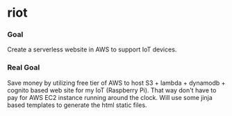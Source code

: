 # riot
### Goal
Create a serverless website in AWS to support IoT devices.
### Real Goal
Save money by utilizing free tier of AWS to host S3 + lambda + dynamodb + cognito based web site for my IoT (Raspberry Pi).
That way don't have to pay for AWS EC2 instance running around the clock.
Will use some jinja based templates to generate the html static files.

